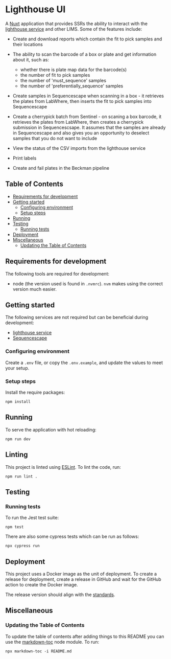 # Lighthouse UI

A [Nuxt](https://nuxt.com) application that provides SSRs the ability to interact with the [lighthouse service](https://github.com/sanger/lighthouse) and other LIMS. Some
of the features include:

- Create and download reports which contain the fit to pick samples and their locations
- The ability to scan the barcode of a box or plate and get information about it, such as:
  - whether there is plate map data for the barcode(s)
  - the number of fit to pick samples
  - the number of 'must_sequence' samples
  - the number of 'preferentially_sequence' samples
- Create samples in Sequencescape when scanning in a box - it retrieves the plates from LabWhere, then inserts the fit
  to pick samples into Sequencescape

- Create a cherrypick batch from Sentinel - on scaning a box barcode, it retrieves the plates from LabWhere, then
  creates a cherrypick submission in Sequencescsape. It assumes that the samples are already in Sequencescape and also
  gives you an opportunity to deselect samples that you do not want to include
- View the status of the CSV imports from the lighthouse service
- Print labels
- Create and fail plates in the Beckman pipeline

## Table of Contents

<!-- toc -->

-   [Requirements for development](#requirements-for-development)
-   [Getting started](#getting-started)
    -   [Configuring environment](#configuring-environment)
    -   [Setup steps](#setup-steps)
-   [Running](#running)
-   [Testing](#testing)
    -   [Running tests](#running-tests)
-   [Deployment](#deployment)
-   [Miscellaneous](#miscellaneous)
    -   [Updating the Table of Contents](#updating-the-table-of-contents)

<!-- tocstop -->

## Requirements for development

The following tools are required for development:

- node (the version used is found in `.nvmrc`). `nvm` makes using the correct
  version much easier.

## Getting started

The following services are not required but can be beneficial during development:

- [lighthouse service](https://github.com/sanger/lighthouse)
- [Sequencescape](https://github.com/sanger/sequencescape)

### Configuring environment

Create a `.env` file, or copy the `.env.example`, and update the values to meet your setup.

### Setup steps

Install the require packages:

    npm install

## Running

To serve the application with hot reloading:

    npm run dev

## Linting

This project is linted using [ESLint](https://github.com/eslint/eslint). To lint the code, run:

    npm run lint .

## Testing

### Running tests

To run the Jest test suite:

    npm test

There are also some cypress tests which can be run as follows:

    npx cypress run

## Deployment

This project uses a Docker image as the unit of deployment. To create a release for deployment, create a release
in GitHub and wait for the GitHub action to create the Docker image.

The release version should align with the [standards](https://github.com/sanger/.github/blob/master/standards.md).

## Miscellaneous

### Updating the Table of Contents

To update the table of contents after adding things to this README you can use the [markdown-toc](https://github.com/jonschlinkert/markdown-toc)
node module. To run:

    npx markdown-toc -i README.md
